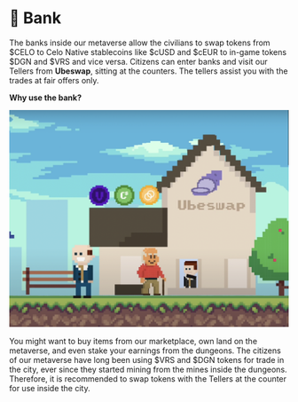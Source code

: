 # 🏦 Bank

The banks inside our metaverse allow the civilians to swap tokens from $CELO to Celo Native stablecoins like $cUSD and $cEUR to in-game tokens $DGN and $VRS and vice versa. Citizens can enter banks and visit our Tellers from **Ubeswap**, sitting at the counters. The tellers assist you with the trades at fair offers only.

**Why use the bank?**

![](<../../.gitbook/assets/image (1).png>)

You might want to buy items from our marketplace, own land on the metaverse, and even stake your earnings from the dungeons. The citizens of our metaverse have long been using $VRS and $DGN tokens for trade in the city, ever since they started mining from the mines inside the dungeons. Therefore, it is recommended to swap tokens with the Tellers at the counter for use inside the city.
